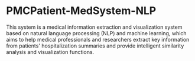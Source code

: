 # PMCPatient-MedSystem-NLP
This system is a medical information extraction and visualization system based on natural language processing (NLP) and machine learning, which aims to help medical professionals and researchers extract key information from patients' hospitalization summaries and provide intelligent similarity analysis and visualization functions.
